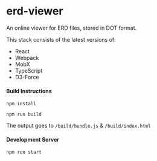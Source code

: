 # erd-viewer
An online viewer for ERD files, stored in DOT format.

This stack consists of the latest versions of:
* React
* Webpack
* MobX
* TypeScript
* D3-Force

#### Build Instructions

`npm install`

`npm run build`

The output goes to `/build/bundle.js` & `/build/index.html`

#### Development Server

`npm run start`
